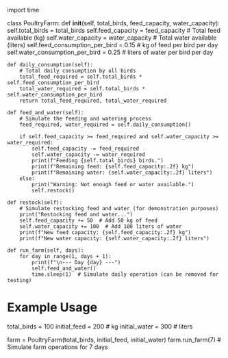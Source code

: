 import time

class PoultryFarm:
    def __init__(self, total_birds, feed_capacity, water_capacity):
        self.total_birds = total_birds
        self.feed_capacity = feed_capacity  # Total feed available (kg)
        self.water_capacity = water_capacity  # Total water available (liters)
        self.feed_consumption_per_bird = 0.15  # kg of feed per bird per day
        self.water_consumption_per_bird = 0.25  # liters of water per bird per day

    def daily_consumption(self):
        # Total daily consumption by all birds
        total_feed_required = self.total_birds * self.feed_consumption_per_bird
        total_water_required = self.total_birds * self.water_consumption_per_bird
        return total_feed_required, total_water_required

    def feed_and_water(self):
        # Simulate the feeding and watering process
        feed_required, water_required = self.daily_consumption()
        
        if self.feed_capacity >= feed_required and self.water_capacity >= water_required:
            self.feed_capacity -= feed_required
            self.water_capacity -= water_required
            print(f"Feeding {self.total_birds} birds.")
            print(f"Remaining feed: {self.feed_capacity:.2f} kg")
            print(f"Remaining water: {self.water_capacity:.2f} liters")
        else:
            print("Warning: Not enough feed or water available.")
            self.restock()

    def restock(self):
        # Simulate restocking feed and water (for demonstration purposes)
        print("Restocking feed and water...")
        self.feed_capacity += 50  # Add 50 kg of feed
        self.water_capacity += 100  # Add 100 liters of water
        print(f"New feed capacity: {self.feed_capacity:.2f} kg")
        print(f"New water capacity: {self.water_capacity:.2f} liters")

    def run_farm(self, days):
        for day in range(1, days + 1):
            print(f"\n--- Day {day} ---")
            self.feed_and_water()
            time.sleep(1)  # Simulate daily operation (can be removed for testing)


# Example Usage
total_birds = 100
initial_feed = 200  # kg
initial_water = 300  # liters

farm = PoultryFarm(total_birds, initial_feed, initial_water)
farm.run_farm(7)  # Simulate farm operations for 7 days

<!---
Dennis-byte-lang/Dennis-byte-lang is a ✨ special ✨ repository because its `README.md` (this file) appears on your GitHub profile.
You can click the Preview link to take a look at your changes.
--->
